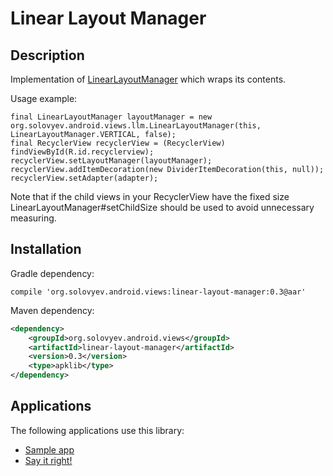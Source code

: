 # Linear Layout Manager

## Description
Implementation of [LinearLayoutManager](https://developer.android.com/reference/android/support/v7/widget/LinearLayoutManager.html) which wraps its contents.

Usage example:
<pre><code>final LinearLayoutManager layoutManager = new org.solovyev.android.views.llm.LinearLayoutManager(this, LinearLayoutManager.VERTICAL, false);
final RecyclerView recyclerView = (RecyclerView) findViewById(R.id.recyclerview);
recyclerView.setLayoutManager(layoutManager);
recyclerView.addItemDecoration(new DividerItemDecoration(this, null));
recyclerView.setAdapter(adapter);</code></pre>

Note that if the child views in your RecyclerView have the fixed size LinearLayoutManager#setChildSize should be used
to avoid unnecessary measuring.

## Installation
Gradle dependency:
<pre><code>compile 'org.solovyev.android.views:linear-layout-manager:0.3@aar'</code></pre>
Maven dependency:
```xml
<dependency>
    <groupId>org.solovyev.android.views</groupId>
    <artifactId>linear-layout-manager</artifactId>
    <version>0.3</version>
    <type>apklib</type>
</dependency>
```

## Applications

The following applications use this library:
* [Sample app](https://oss.sonatype.org/content/repositories/releases/org/solovyev/android/views/linear-layout-manager-app/)
* [Say it right!](https://play.google.com/store/apps/details?id=org.solovyev.android.dictionary.forvo)
